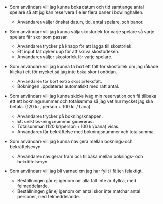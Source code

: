 - Som användare vill jag kunna boka datum och tid samt ange antal spelare så att jag kan reservera 1 eller flera baner i bowlinghallen.
  - Användaren väljer önskat datum, tid, antal spelare, och banor.

- Som användare vill jag kunna välja skostorlek för varje spelare så varje spelare får skor som passar.
  - Användaren trycker på knapp för att lägga till skostorlek.
  - Ett input fält dyker upp för att skriva skostorleken.
  - Användaren väljer skostorlek för varje spelare.

- Som användare vill jag kunna ta bort ett fält för skostorlek om jag råkade klicka i ett för mycket så jag inte boka skor i onödan.
  - Användaren tar bort extra skostorleksfält.
  - Bokningen uppdateras automatiskt med rätt antal.

- Som användare vill jag kunna skicka iväg min reservation och få tillbaka ett ett bokningsnummer och totalsumma så jag vet hur mycket jag ska betala. (120 kr / person + 100 kr / bana).
  - Användaren trycker på bokningsknappen.
  - Ett unikt bokningsnummer genereras.
  - Totalsumman (120 kr/person + 100 kr/bana) visas.
  - Användaren får bekräftelse med bokningsnummer och totalsumma.

- Som användare vill jag kunna navigera mellan boknings-och bekräftelsevyn.
  - Användaren navigerar fram och tillbaka mellan boknings- och bekräftelsevyn.

- Som användare vill jag bli varnad om jag har fyllt i fälten felaktigt.
  - Beställningen går ej igenom om alla fält inte är ifyllda, med felmeddelande.
  - Beställningen går ej igenom om antal skor inte matchar antal personer, med felmeddelande.
